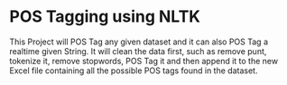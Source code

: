 # POS Tagging using NLTK

This Project will POS Tag any given dataset and it can also POS Tag a realtime given String. It will clean the data first, such as remove punt, tokenize it, remove stopwords, POS Tag it and then append it to the new Excel file containing all the possible POS tags found in the dataset.
